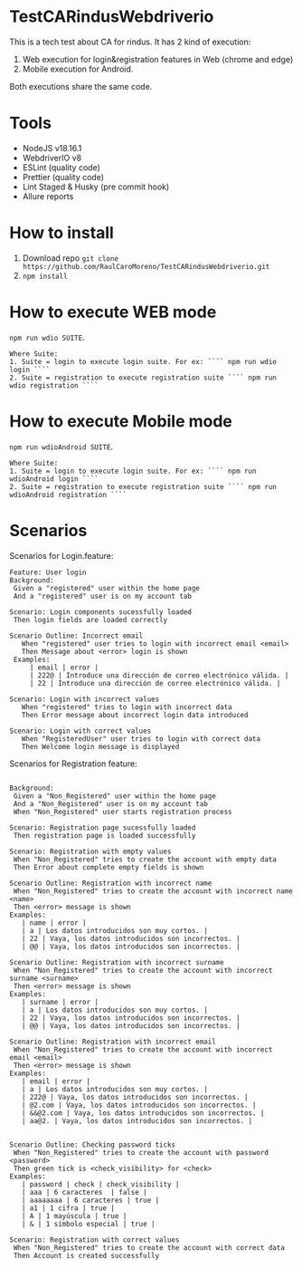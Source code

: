 # TestCARindusWebdriverio

This is a tech test about CA for rindus. It has 2 kind of execution:
1. Web execution for login&registration features in Web (chrome and edge)
2. Mobile execution for Android.

   
Both executions share the same code.

# Tools
- NodeJS v18.16.1
- WebdriverIO v8
- ESLint (quality code)
- Prettier (quality code)
- Lint Staged & Husky (pre commit hook)
- Allure reports
  
 # How to install
1. Download repo ````git clone https://github.com/RaulCaroMoreno/TestCARindusWebdriverio.git ````
2. ```` npm install ````

 # How to execute WEB mode
   ```` npm run wdio SUITE ````.

    Where Suite:
    1. Suite = login to execute login suite. For ex: ```` npm run wdio login ````
    2. Suite = registration to execute registration suite ```` npm run wdio registration ````


 # How to execute Mobile mode
   ```` npm run wdioAndroid SUITE ````.

    Where Suite:
    1. Suite = login to execute login suite. For ex: ```` npm run wdioAndroid login ````
    2. Suite = registration to execute registration suite ```` npm run wdioAndroid registration ````

# Scenarios
   Scenarios for Login.feature:
   ````
Feature: User login
  Background:
    Given a "registered" user within the home page 
    And a "registered" user is on my account tab

  Scenario: Login components sucessfully loaded
    Then login fields are loaded correctly

  Scenario Outline: Incorrect email
      When "registered" user tries to login with incorrect email <email>
      Then Message about <error> login is shown
    Examples:
        | email | error |
        | 222@ | Introduce una dirección de correo electrónico válida. |
        | 22 | Introduce una dirección de correo electrónico válida. |

  Scenario: Login with incorrect values
      When "registered" tries to login with incorrect data
      Then Error message about incorrect login data introduced

  Scenario: Login with correct values
      When "RegisteredUser" user tries to login with correct data
      Then Welcome login message is displayed
   ````
Scenarios for Registration feature:
   ````Feature: User registration
 
  Background:
    Given a "Non_Registered" user within the home page 
    And a "Non_Registered" user is on my account tab
    When "Non_Registered" user starts registration process

  Scenario: Registration page sucessfully loaded
    Then registration page is loaded successfully

  Scenario: Registration with empty values
    When "Non_Registered" tries to create the account with empty data
    Then Error about complete empty fields is shown

  Scenario Outline: Registration with incorrect name
    When "Non_Registered" tries to create the account with incorrect name <name>
    Then <error> message is shown
  Examples:
      | name | error |
      | a | Los datos introducidos son muy cortos. |
      | 22 | Vaya, los datos introducidos son incorrectos. |
      | @@ | Vaya, los datos introducidos son incorrectos. |

  Scenario Outline: Registration with incorrect surname
    When "Non_Registered" tries to create the account with incorrect surname <surname>
    Then <error> message is shown
  Examples:
      | surname | error |
      | a | Los datos introducidos son muy cortos. |
      | 22 | Vaya, los datos introducidos son incorrectos. |
      | @@ | Vaya, los datos introducidos son incorrectos. |

  Scenario Outline: Registration with incorrect email
    When "Non_Registered" tries to create the account with incorrect email <email>
    Then <error> message is shown
  Examples:
      | email | error |
      | a | Los datos introducidos son muy cortos. |
      | 222@ | Vaya, los datos introducidos son incorrectos. |
      | @2.com | Vaya, los datos introducidos son incorrectos. |
      | &&@2.com | Vaya, los datos introducidos son incorrectos. |
      | aa@2. | Vaya, los datos introducidos son incorrectos. |

  
  Scenario Outline: Checking password ticks
    When "Non_Registered" tries to create the account with password <password>
    Then green tick is <check_visibility> for <check>
  Examples:
      | password | check | check_visibility |
      | aaa | 6 caracteres  | false |
      | aaaaaaaa | 6 caracteres | true |
      | a1 | 1 cifra | true |
      | A | 1 mayúscula | true |
      | & | 1 símbolo especial | true |

 Scenario: Registration with correct values
    When "Non_Registered" tries to create the account with correct data
    Then Account is created successfully


  



   ````
  

 
 

   
